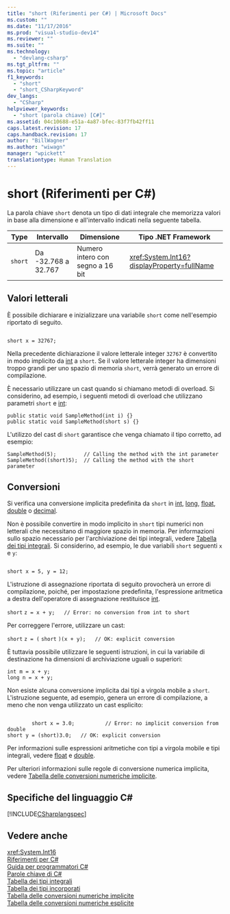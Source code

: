 ```yaml
---
title: "short (Riferimenti per C#) | Microsoft Docs"
ms.custom: ""
ms.date: "11/17/2016"
ms.prod: "visual-studio-dev14"
ms.reviewer: ""
ms.suite: ""
ms.technology: 
  - "devlang-csharp"
ms.tgt_pltfrm: ""
ms.topic: "article"
f1_keywords: 
  - "short"
  - "short_CSharpKeyword"
dev_langs: 
  - "CSharp"
helpviewer_keywords: 
  - "short (parola chiave) [C#]"
ms.assetid: 04c10688-e51a-4a87-bfec-83f7fb42ff11
caps.latest.revision: 17
caps.handback.revision: 17
author: "BillWagner"
ms.author: "wiwagn"
manager: "wpickett"
translationtype: Human Translation
---
```

# short (Riferimenti per C#)
La parola chiave `short` denota un tipo di dati integrale che memorizza valori in base alla dimensione e all'intervallo indicati nella seguente tabella.  
  
|Type|Intervallo|Dimensione|Tipo .NET Framework|  
|----------|----------------|----------------|-------------------------|  
|`short`|Da \-32.768 a 32.767|Numero intero con segno a 16 bit|<xref:System.Int16?displayProperty=fullName>|  
  
## Valori letterali  
 È possibile dichiarare e inizializzare una variabile `short` come nell'esempio riportato di seguito.  
  
```  
  
short x = 32767;  
```  
  
 Nella precedente dichiarazione il valore letterale integer `32767` è convertito in modo implicito da [int](../../../csharp/language-reference/keywords/int.md) a `short`.  Se il valore letterale integer ha dimensioni troppo grandi per uno spazio di memoria `short`, verrà generato un errore di compilazione.  
  
 È necessario utilizzare un cast quando si chiamano metodi di overload.  Si considerino, ad esempio, i seguenti metodi di overload che utilizzano parametri `short` e [int](../../../csharp/language-reference/keywords/int.md):  
  
```  
public static void SampleMethod(int i) {}  
public static void SampleMethod(short s) {}  
```  
  
 L'utilizzo del cast di `short` garantisce che venga chiamato il tipo corretto, ad esempio:  
  
```  
SampleMethod(5);         // Calling the method with the int parameter  
SampleMethod((short)5);  // Calling the method with the short parameter  
```  
  
## Conversioni  
 Si verifica una conversione implicita predefinita da `short` in [int](../../../csharp/language-reference/keywords/int.md), [long](../../../csharp/language-reference/keywords/long.md), [float](../../../csharp/language-reference/keywords/float.md), [double](../../../csharp/language-reference/keywords/double.md) o [decimal](../../../csharp/language-reference/keywords/decimal.md).  
  
 Non è possibile convertire in modo implicito in `short` tipi numerici non letterali che necessitano di maggiore spazio in memoria. Per informazioni sullo spazio necessario per l'archiviazione dei tipi integrali, vedere [Tabella dei tipi integrali](../../../csharp/language-reference/keywords/integral-types-table.md).  Si considerino, ad esempio, le due variabili `short` seguenti `x` e `y`:  
  
```  
  
short x = 5, y = 12;  
```  
  
 L'istruzione di assegnazione riportata di seguito provocherà un errore di compilazione, poiché, per impostazione predefinita, l'espressione aritmetica a destra dell'operatore di assegnazione restituisce [int](../../../csharp/language-reference/keywords/int.md).  
  
 `short`   `z = x + y;   // Error: no conversion from int to short`  
  
 Per correggere l'errore, utilizzare un cast:  
  
 `short`   `z = (`  `short`  `)(x + y);   // OK: explicit conversion`  
  
 È tuttavia possibile utilizzare le seguenti istruzioni, in cui la variabile di destinazione ha dimensioni di archiviazione uguali o superiori:  
  
```  
int m = x + y;  
long n = x + y;  
```  
  
 Non esiste alcuna conversione implicita dai tipi a virgola mobile a `short`.  L'istruzione seguente, ad esempio, genera un errore di compilazione, a meno che non venga utilizzato un cast esplicito:  
  
```  
  
        short x = 3.0;          // Error: no implicit conversion from double  
short y = (short)3.0;   // OK: explicit conversion  
```  
  
 Per informazioni sulle espressioni aritmetiche con tipi a virgola mobile e tipi integrali, vedere [float](../../../csharp/language-reference/keywords/float.md) e [double](../../../csharp/language-reference/keywords/double.md).  
  
 Per ulteriori informazioni sulle regole di conversione numerica implicita, vedere [Tabella delle conversioni numeriche implicite](../../../csharp/language-reference/keywords/implicit-numeric-conversions-table.md).  
  
## Specifiche del linguaggio C\#  
 [!INCLUDE[CSharplangspec](../../../csharp/language-reference/keywords/includes/csharplangspec_md.md)]  
  
## Vedere anche  
 <xref:System.Int16>   
 [Riferimenti per C\#](../../../csharp/language-reference/index.md)   
 [Guida per programmatori C\#](../../../csharp/programming-guide/index.md)   
 [Parole chiave di C\#](../../../csharp/language-reference/keywords/index.md)   
 [Tabella dei tipi integrali](../../../csharp/language-reference/keywords/integral-types-table.md)   
 [Tabella dei tipi incorporati](../../../csharp/language-reference/keywords/built-in-types-table.md)   
 [Tabella delle conversioni numeriche implicite](../../../csharp/language-reference/keywords/implicit-numeric-conversions-table.md)   
 [Tabella delle conversioni numeriche esplicite](../../../csharp/language-reference/keywords/explicit-numeric-conversions-table.md)